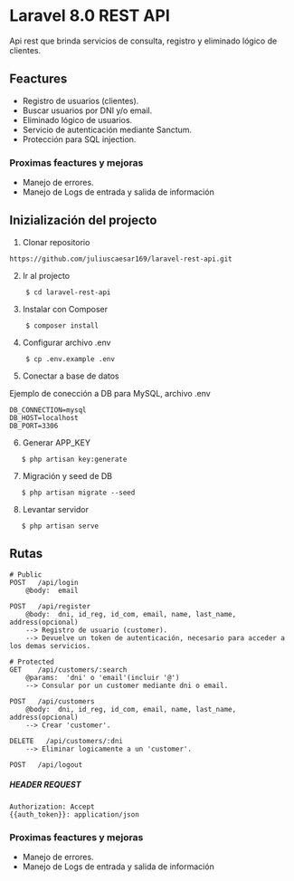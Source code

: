 # Laravel 8.0 REST API

Api rest que brinda servicios de consulta, registro y eliminado lógico de clientes.


## Feactures
- Registro de usuarios (clientes).
- Buscar usuarios por DNI y/o email.
- Eliminado lógico de usuarios.
- Servicio de autenticación mediante Sanctum.
- Protección para SQL injection.

### Proximas feactures y mejoras
- Manejo de errores.
- Manejo de Logs de entrada y salida de información


## Inizialización del projecto

1. Clonar repositorio

```
https://github.com/juliuscaesar169/laravel-rest-api.git
```

2. Ir al projecto

```
    $ cd laravel-rest-api
```

3. Instalar con Composer

```
    $ composer install
```

4. Configurar archivo .env

```
    $ cp .env.example .env
```

5. Conectar a base de datos

Ejemplo de conección a DB para MySQL, archivo .env

```
DB_CONNECTION=mysql
DB_HOST=localhost
DB_PORT=3306
```

6. Generar APP_KEY

```
   $ php artisan key:generate
```

7. Migración y seed de DB

```
   $ php artisan migrate --seed
```

8. Levantar servidor

```
   $ php artisan serve
```


## Rutas

```
# Public
POST   /api/login
    @body:  email

POST   /api/register
    @body:  dni, id_reg, id_com, email, name, last_name, address(opcional)
    --> Registro de usuario (customer).
    --> Devuelve un token de autenticación, necesario para acceder a los demas servicios.

# Protected
GET    /api/customers/:search
    @params:  'dni' o 'email'(incluir '@')
    --> Consular por un customer mediante dni o email.

POST   /api/customers
    @body:  dni, id_reg, id_com, email, name, last_name, address(opcional)
    --> Crear 'customer'.

DELETE   /api/customers/:dni
    --> Eliminar logicamente a un 'customer'.

POST   /api/logout
```


##### HEADER REQUEST
```
Authorization: Accept
{{auth_token}}: application/json
```


### Proximas feactures y mejoras
- Manejo de errores.
- Manejo de Logs de entrada y salida de información